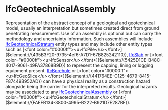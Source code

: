 # IfcGeotechnicalAssembly

Representation of the abstract concept of a geological and geotechnical model, usually an interpretation but sometimes created direct from ground penetrating measurement.
Use of an assembly is optional but can carry the methodology and uncertainty information.
Such assemblies will include [<font color="#0000ff"><u>IfcGeotechnicalStratum</u></font>]($element://{FAEFB134-3800-4995-B222-B921D7E287BF}) entity types and may include other entity types such as [<font color="#0000ff"><u>IfcPile</u></font>]($element://{435B3F20-9735-4ef6-A7D1-67B825242110}), [<font color="#0000ff"><u>IfcSlab</u></font>]($element://{A03DCC94-8D42-490e-A479-98F082D080E6}) or [<font color="#0000ff"><u>IfcSensor</u></font>]($element://{5425D1CE-B48C-4017-9061-49FA37868B9D}) to represent the capping, lining or logging equipment present.
[<font color="#0000ff"><u>IfcBorehole</u></font>]($element://{3C670EC4-0027-4bd5-A2D2-BFF02387AB99}) or [<font color="#0000ff"><u>IfcGeoSlice</u></font>]($element://{441764EE-C125-4679-8415-F87449B952AD})  can have a physical reality as a construction hazard alongside being the carrier for the interpreted results. Geological hazards may be associated to any [<font color="#0000ff"><u>IfcGeotechnicalAssembly</u></font>]($element://{85B77FDE-67EA-40a4-ADA4-ADD4C95A7D3E}) or [<font color="#0000ff"><u>IfcGeotechnicalStratum</u></font>]($element://{FAEFB134-3800-4995-B222-B921D7E287BF}).

